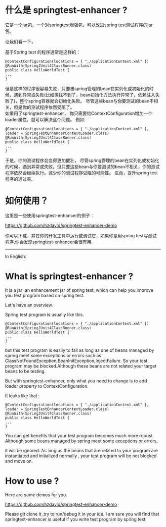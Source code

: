 
# 什么是 springtest-enhancer ?

 它是一个jar包，一个对springtest增强包，可以改进spring test测试程序的jar包。
 

让我们看一下，

基于Spring test 的程序通常是这样的：
 
	@ContextConfiguration(locations = { "./applicationContext.xml" })
	@RunWith(SpringJUnit4ClassRunner.class)
	public class HelloWorldTest {
	...
	}
 
但是这样的程序很容易失败，只要被spring管理的bean在实列化或初始化的时候，遇到异常或失败(比如类找不到了，bean初始化方法执行异常了，依赖注入失败了)，整个spring容器就会初始化失败。 尽管这些bean与你要测试的bean不相关，但是你的测试程序依然受阻了。  
如果用了springtest-enhancer， 你只需要给ContextConfiguration增加一个loader属性，就可以解决这个问题。
例如:

	@ContextConfiguration(locations = { "./applicationContext.xml" }, loader = SpringTestEnhancerContextLoader.class)
	@RunWith(SpringJUnit4ClassRunner.class)
	public class HelloWorldTest {
	...
	} 


于是，你的测试程序会变得更加健壮，
尽管spring管理的bean在实列化或初始化的时候，遇到异常或失败，但只要这些bean与你要测试的bean不相关，你的测试程序依然会继续执行。减少你的测试程序受阻的可能性。
进而，提升spring test程序的通过率。


 
# 如何使用？

这里是一些使用springtest-enhancer的例子：
 
https://github.com/hzdavid/springtest-enhancer-demo

你可以下载，并在你的开发工具中运行或调试它，如果你是用spring test写测试程序,你会发现springtest-enhancer会很有用.
 









*** 
In English:

# What is springtest-enhancer ?

It is a jar ,an enhancement jar of spring test, which can help you improve you test program based on spring test.

Let's have an overview.

Spring test program is usually like this.

	@ContextConfiguration(locations = { "./applicationContext.xml" })
	@RunWith(SpringJUnit4ClassRunner.class)
	public class HelloWorldTest {
	...
	}

but this test program is easily to fail as long as  one of beans  managed  by spring  meet some exceptions or errors such as ClassNotFoundException,BeanInitException,InjectFailure. 
So your test program may be blocked.Although  these beans are not related your target beans to be testing.

But with  springtest-enhancer, only what you need to  change is to add loader property to ContextConfiguration.

It looks like that :

	@ContextConfiguration(locations = { "./applicationContext.xml" }, loader = SpringTestEnhancerContextLoader.class)
	@RunWith(SpringJUnit4ClassRunner.class)
	public class HelloWorldTest {
	...
	}

You can get benefits that your test program becomes much more robust. Although some beans  managed  by spring  meet some exceptions or errors,

it will be ignored. As long as the beans that are related to your program are instantiated and initialized normally , your test program will be not blocked and move on.
 


# How to use ?


Here are some demos for you.

https://github.com/hzdavid/springtest-enhancer-demo

Please git clone it ,try to run/debug it in your ide. I am sure you will find that springtest-enhancer is useful if you write test program by spring test.



  


